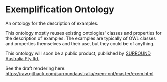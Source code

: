 # Exemplification Ontology

An ontology for the description of examples.

This ontology mostly reuses existing ontologies' classes and properties for the description of examples. The examples are typically of OWL classes and properties themselves and their use, but they could be of anything.

This ontology will soon be a public product, published by [SURROUND Australia Pty ltd.](https://surroundaustralia.com).

See the draft rendering here: https://raw.githack.com/surroundaustralia/exem-ont/master/exem.html
